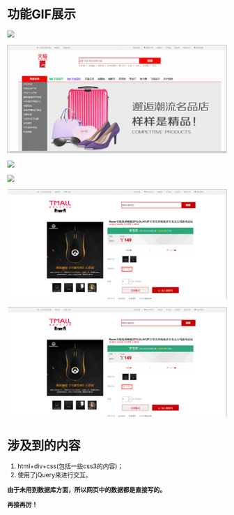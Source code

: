 # **功能GIF展示**

![](TmallPractice//gif//主页总览.gif)

![](TmallPractice//gif//商品分类展示.gif)

![](TmallPractice//gif//商品详情页1.gif)

![](TmallPractice//gif//商品详情页2.gif)

![](TmallPractice//gif//购物车页面.gif)

![](TmallPractice//gif//订单页面.gif)



# **涉及到的内容**

1. html+div+css(包括一些css3的内容)；
2. 使用了jQuery来进行交互。



**由于未用到数据库方面，所以网页中的数据都是直接写的。**





**再接再厉！**



#### 



